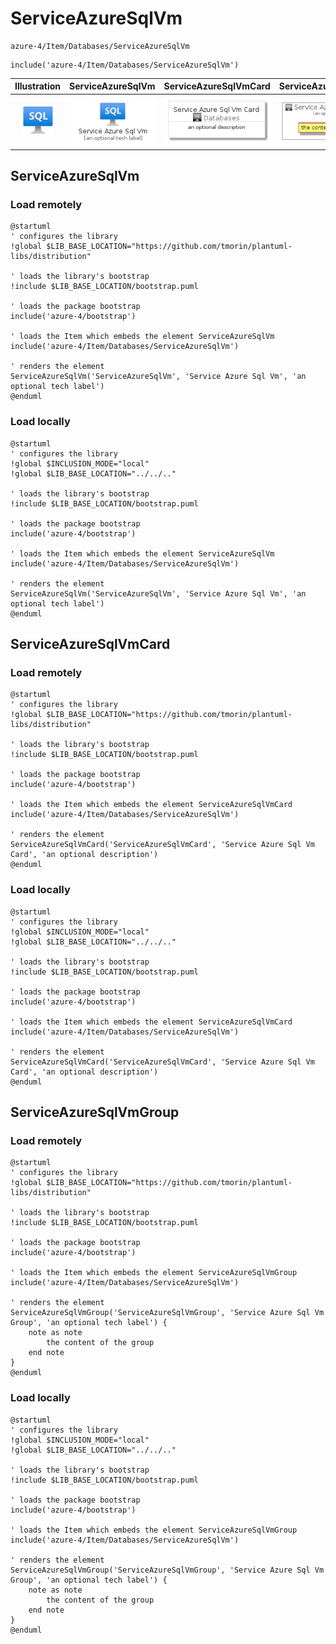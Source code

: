 # ServiceAzureSqlVm


```text
azure-4/Item/Databases/ServiceAzureSqlVm
```

```text
include('azure-4/Item/Databases/ServiceAzureSqlVm')
```



| Illustration | ServiceAzureSqlVm | ServiceAzureSqlVmCard | ServiceAzureSqlVmGroup |
| :---: | :---: | :---: | :---: |
| ![illustration for Illustration](../../../azure-4/Item/Databases/ServiceAzureSqlVm.png) | ![illustration for ServiceAzureSqlVm](../../../azure-4/Item/Databases/ServiceAzureSqlVm.Local.png) | ![illustration for ServiceAzureSqlVmCard](../../../azure-4/Item/Databases/ServiceAzureSqlVmCard.Local.png) | ![illustration for ServiceAzureSqlVmGroup](../../../azure-4/Item/Databases/ServiceAzureSqlVmGroup.Local.png) |




## ServiceAzureSqlVm

### Load remotely
```plantuml
@startuml
' configures the library
!global $LIB_BASE_LOCATION="https://github.com/tmorin/plantuml-libs/distribution"

' loads the library's bootstrap
!include $LIB_BASE_LOCATION/bootstrap.puml

' loads the package bootstrap
include('azure-4/bootstrap')

' loads the Item which embeds the element ServiceAzureSqlVm
include('azure-4/Item/Databases/ServiceAzureSqlVm')

' renders the element
ServiceAzureSqlVm('ServiceAzureSqlVm', 'Service Azure Sql Vm', 'an optional tech label')
@enduml
```

### Load locally
```plantuml
@startuml
' configures the library
!global $INCLUSION_MODE="local"
!global $LIB_BASE_LOCATION="../../.."

' loads the library's bootstrap
!include $LIB_BASE_LOCATION/bootstrap.puml

' loads the package bootstrap
include('azure-4/bootstrap')

' loads the Item which embeds the element ServiceAzureSqlVm
include('azure-4/Item/Databases/ServiceAzureSqlVm')

' renders the element
ServiceAzureSqlVm('ServiceAzureSqlVm', 'Service Azure Sql Vm', 'an optional tech label')
@enduml
```

## ServiceAzureSqlVmCard

### Load remotely
```plantuml
@startuml
' configures the library
!global $LIB_BASE_LOCATION="https://github.com/tmorin/plantuml-libs/distribution"

' loads the library's bootstrap
!include $LIB_BASE_LOCATION/bootstrap.puml

' loads the package bootstrap
include('azure-4/bootstrap')

' loads the Item which embeds the element ServiceAzureSqlVmCard
include('azure-4/Item/Databases/ServiceAzureSqlVm')

' renders the element
ServiceAzureSqlVmCard('ServiceAzureSqlVmCard', 'Service Azure Sql Vm Card', 'an optional description')
@enduml
```

### Load locally
```plantuml
@startuml
' configures the library
!global $INCLUSION_MODE="local"
!global $LIB_BASE_LOCATION="../../.."

' loads the library's bootstrap
!include $LIB_BASE_LOCATION/bootstrap.puml

' loads the package bootstrap
include('azure-4/bootstrap')

' loads the Item which embeds the element ServiceAzureSqlVmCard
include('azure-4/Item/Databases/ServiceAzureSqlVm')

' renders the element
ServiceAzureSqlVmCard('ServiceAzureSqlVmCard', 'Service Azure Sql Vm Card', 'an optional description')
@enduml
```

## ServiceAzureSqlVmGroup

### Load remotely
```plantuml
@startuml
' configures the library
!global $LIB_BASE_LOCATION="https://github.com/tmorin/plantuml-libs/distribution"

' loads the library's bootstrap
!include $LIB_BASE_LOCATION/bootstrap.puml

' loads the package bootstrap
include('azure-4/bootstrap')

' loads the Item which embeds the element ServiceAzureSqlVmGroup
include('azure-4/Item/Databases/ServiceAzureSqlVm')

' renders the element
ServiceAzureSqlVmGroup('ServiceAzureSqlVmGroup', 'Service Azure Sql Vm Group', 'an optional tech label') {
    note as note
        the content of the group
    end note
}
@enduml
```

### Load locally
```plantuml
@startuml
' configures the library
!global $INCLUSION_MODE="local"
!global $LIB_BASE_LOCATION="../../.."

' loads the library's bootstrap
!include $LIB_BASE_LOCATION/bootstrap.puml

' loads the package bootstrap
include('azure-4/bootstrap')

' loads the Item which embeds the element ServiceAzureSqlVmGroup
include('azure-4/Item/Databases/ServiceAzureSqlVm')

' renders the element
ServiceAzureSqlVmGroup('ServiceAzureSqlVmGroup', 'Service Azure Sql Vm Group', 'an optional tech label') {
    note as note
        the content of the group
    end note
}
@enduml
```

